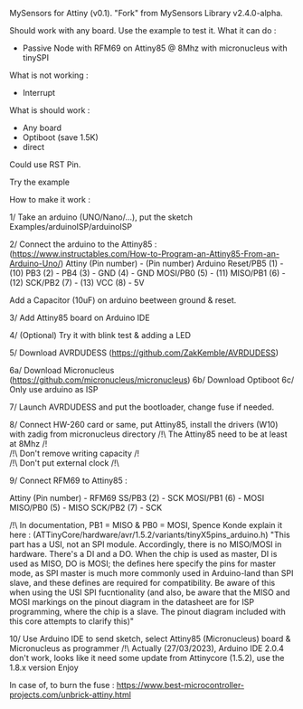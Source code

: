 MySensors for Attiny (v0.1). "Fork" from MySensors Library v2.4.0-alpha.

Should work with any board. Use the example to test it.
What it can do :
- Passive Node with RFM69 on Attiny85 @ 8Mhz with micronucleus with tinySPI

What is not working :
- Interrupt

What is should work :
- Any board
- Optiboot (save 1.5K)
- direct

Could use RST Pin.

Try the example

How to make it work :

1/ Take an arduino (UNO/Nano/...), put the sketch Examples/arduinoISP/arduinoISP

2/ Connect the arduino to the Attiny85 : (https://www.instructables.com/How-to-Program-an-Attiny85-From-an-Arduino-Uno/)
Attiny (Pin number) - (Pin number) Arduino
Reset/PB5 (1)  - (10)
PB3       (2)  - 
PB4       (3)  -
GND       (4)  - GND
MOSI/PB0  (5)  - (11)
MISO/PB1  (6)  - (12)
SCK/PB2   (7)  - (13)
VCC       (8)  - 5V

Add a Capacitor (10uF) on arduino beetween ground & reset.

3/ Add Attiny85 board on Arduino IDE

4/ (Optional) Try it with blink test & adding a LED

5/ Download AVRDUDESS (https://github.com/ZakKemble/AVRDUDESS)

6a/ Download Micronucleus (https://github.com/micronucleus/micronucleus)
6b/ Download Optiboot
6c/ Only use arduino as ISP

7/ Launch AVRDUDESS and put the bootloader, change fuse if needed.

8/ Connect HW-260 card or same, put Attiny85, install the drivers (W10) with zadig from micronucleus directory
/!\ The Attiny85 need to be at least at 8Mhz /!\
/!\ Don't remove writing capacity /!\
/!\ Don't put external clock /!\

9/ Connect RFM69 to Attiny85 :

Attiny (Pin number) - RFM69
SS/PB3          (2) - SCK
MOSI/PB1        (6) - MOSI
MISO/PB0        (5) - MISO
SCK/PB2         (7) - SCK

/!\ In documentation, PB1 = MISO & PB0 = MOSI, Spence Konde explain it here : (ATTinyCore/hardware/avr/1.5.2/variants/tinyX5pins_arduino.h)
"This part has a USI, not an SPI module. Accordingly, there is no MISO/MOSI in hardware. There's a DI and a DO. When the chip is used as master, DI is used as MISO, DO is MOSI; the defines here specify the pins for master mode, as SPI master is much more commonly used in Arduino-land than SPI slave, and these defines are required for compatibility. Be aware of this when using the USI SPI fucntionality (and also, be aware that the MISO and MOSI markings on the pinout diagram in the datasheet are for ISP programming, where the chip is a slave. The pinout diagram included with this core attempts to clarify this)"


10/ Use Arduino IDE to send sketch, select Attiny85 (Micronucleus) board & Micronucleus as programmer
/!\ Actually (27/03/2023), Arduino IDE 2.0.4 don't work, looks like it need some update from Attinycore (1.5.2), use the 1.8.x version
Enjoy

In case of, to burn the fuse :
https://www.best-microcontroller-projects.com/unbrick-attiny.html